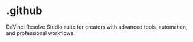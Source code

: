 # .github
DaVinci Resolve Studio suite for creators with advanced tools, automation, and professional workflows.

